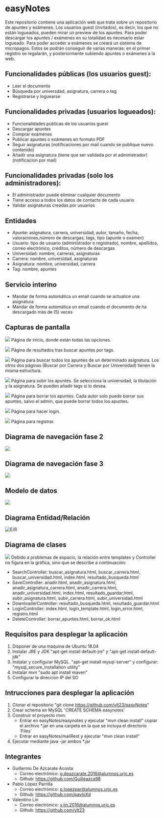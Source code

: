 # easyNotes

 Este repositorio contiene una aplicación web que trata sobre un repositorio de apuntes y exámenes.
 Los usuarios guest (invitados), es decir, los que no están logueados, pueden mirar un preview de los apuntes.
 Para poder descargar los apuntes / exámenes en su totalidad es necesario estar logueado.
 Para poder acceder a exámenes se creará un sistema de micropagos. Estos se podrán conseguir de varias maneras:
 en el primer registro se regalarán, y posteriormente subiendo apuntes o exámenes a la web.

## Funcionalidades públicas (los usuarios guest):
* Leer el documento
* Búsqueda por universdad, asignatura, carrera o tag
* Registrarse y loguearse

## Funcionalidades privadas (usuarios logueados):
* Funcionalidades públicas de los usuarios guest
* Descargar apuntes
* Comprar exámenes
* Publicar apuntes o exámenes en formato PDF
* Seguir asignaturas (notificaciones por mail cuando se publique nuevo contenido)
* Añadir una asignatura (tiene que ser validada por el administrador)(notificacion por mail)

## Funcionalidades privadas (solo los administradores):
* El administrador puede eliminar cualquier documento
* Tiene acceso a todos los datos de contacto de cada usuario
* Validar asignaturas creadas por usuarios

## Entidades
* Apunte: asignatura, carrera, universidad, autor, tamaño, fecha,  valoraciones,número de descargas, tags, tipo (apunte o examen)
* Usuario: tipo de usuario (administrador o registrado), nombre, apellidos, correo electrónico, créditos,
número de descargas
* Universidad: nombre, carreras, asignaturas
* Carrera: nombre, universidad, asignaturas
* Asignatura: nombre, universidad, carrera
* Tag: nombre, apuntes

## Servicio interino
* Mandar de forma automática un email cuando se actualice una asignatura
* Mandar de forma automática un email cuando el documento de ha descargado más de (5) veces


## Capturas de pantalla
![](resREADME/pag_inicio.png)
Página de inicio, donde están todas las opciones.

![](resREADME/pag_busqueda_resultado.png)
Página de resultados tras buscar apuntes por tags.

![](resREADME/pag_buscar_por_asignatura.png)
Página para buscar todos los apuntes de un determinado asignatura.
Los otros dos páginas (Buscar por Carrera y Buscar por Universidad) tienen la misma estructura.

![](resREADME/pag_subir_apunte.png)
Página para subir los apuntes. Se selecciona la universidad, la titulación y la asignatura.
Se pueden añadir tags si lo desea.

![](resREADME/pag_borrar_apuntes.png)
Página para borrar los apuntes. Cada autor solo puede borrar sus apuntes,
salvo el admin, que puede borrar todos los apuntes.

![](resREADME/pag_login.png)
Página para hacer login.

![](resREADME/pag_registrar.png)
Página para registrar.

## Diagrama de navegación fase 2
![](resREADME/diagrama_navegacion_fase2.png)

## Diagrama de navegación fase 3
![](resREADME/diagrama_navegacion_fase3.png)

## Modelo de datos
![](resREADME/modeloDatos.png)

## Diagrama Entidad/Relación
![E/R](resREADME/diagramaER.png)

## Diagrama de clases
![](resREADME/diagramaClases.png)
Debido a problemas de espacio, la relación entre templates y Controller no figura en la gráfica,
sino que se describe a continuación:
* SearchController: buscar_asignatura.html, buscar_carrera.html, buscar_universidad.html, index.html,
resultado_busqueda.html
* SaveController: anadir.html, anadir_asignatura.html, anadir_asignatura_carrera.html, anadir_carrera.html,
anadir_universidad.html, index.html, resultado_guardar,html, subir_asignatura.html, subir_carrera.html,
subir_universidad.html
* DownloaderController: resultado_busqueda.html, resultado_guardar.html
* LoginController: index.html, login_template.html, login_error.html, registro.html
* DeleteController: borrar_apuntes.html, borrar_ok.html

## Requisitos para desplegar la aplicación
1. Disponer de una maquina de Ubuntu 18.04
2. Instalar JRE y JDK "apt-get install default-jre" y  "apt-get install default-jdk"
3. Instalar y configurar MySQL. "apt-get install mysql-server" y configurar: "mysql_secure_installation utility"
4. Instalar mvn "sudo apt install maven"
5. Configurar la direccion IP del SO

## Intrucciones para desplegar la aplicación
1. Clonar el repositorio "git clone https://github.com/vlt23/easyNotes"
2. Crear schema en MySQL 'CREATE SCHEMA easynotes'
3. Construir el proyecto mvn:
    * Entrar en easyNotes/easynotes y ejecutar "mvn clean install" copiar el archivo *.jar en una carpeta en la que se incluya el directorio 'Files'
    * Entrar en easyNotes/mailRest y ejecutar "mvn clean install" 
4. Ejecutar mediante java -jar ambos *.jar


## Integrantes
* Guillermo De Azcarate Acosta
    * Correo electrónico: g.deazcarate.2016@alumnos.urjc.es
    * Github: https://github.com/Guilleazca98
* Pablo López Parrilla
    * Correo electrónico: p.lopezpar@alumnos.urjc.es
    * Github: https://github.com/pavloXd
* Valentino Lin
    * Correo electrónico: v.lin.2016@alumnos.urjc.es
    * Github: https://github.com/vlt23
